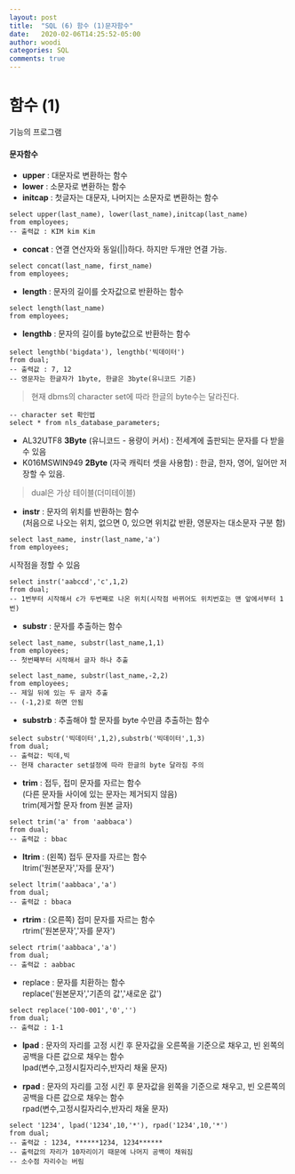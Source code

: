 ```yaml
---
layout: post
title:  "SQL (6) 함수 (1)문자함수"
date:   2020-02-06T14:25:52-05:00
author: woodi
categories: SQL
comments: true
---
```

# 함수 (1)
기능의 프로그램

#### 문자함수
- **upper** : 대문자로 변환하는 함수
- **lower** : 소문자로 변환하는 함수
- **initcap** : 첫글자는 대문자, 나머지는 소문자로 변환하는 함수
```
select upper(last_name), lower(last_name),initcap(last_name)
from employees;
-- 출력값 : KIM kim Kim
```
- **concat** : 연결 연산자와 동일(||)하다. 하지만 두개만 연결 가능.
```
select concat(last_name, first_name)
from employees;
```
- **length** : 문자의 길이를 숫자값으로 반환하는 함수
```
select length(last_name)
from employees;
```
- **lengthb** : 문자의 길이를 byte값으로 반환하는 함수
```
select lengthb('bigdata'), lengthb('빅데이터')
from dual;
-- 출력값 : 7, 12
-- 영문자는 한글자가 1byte, 한글은 3byte(유니코드 기준)
```

> 현재 dbms의 character set에 따라 한글의 byte수는 달라진다.
```
-- character set 확인법
select * from nls_database_parameters;
```
- AL32UTF8 **3Byte** (유니코드 - 용량이 커서) : 전세계에 출판되는 문자를 다 받을 수 있음
- K016MSWIN949 **2Byte** (자국 캐릭터 셋을 사용함) : 한글, 한자, 영어, 일어만 저장할 수 있음.


> dual은 가상 테이블(더미테이블)

- **instr** : 문자의 위치를 반환하는 함수 <br/>(처음으로 나오는 위치, 없으면 0, 있으면 위치값 반환, 영문자는 대소문자 구분 함)
```
select last_name, instr(last_name,'a')
from employees;
```
시작점을 정할 수 있음
```
select instr('aabccd','c',1,2)
from dual;
-- 1번부터 시작해서 c가 두번째로 나온 위치(시작점 바뀌어도 위치번호는 맨 앞에서부터 1번)
```

- **substr** : 문자를 추출하는 함수
```
select last_name, substr(last_name,1,1)
from employees;
-- 첫번째부터 시작해서 글자 하나 추출
```
```
select last_name, substr(last_name,-2,2)
from employees;
-- 제일 뒤에 있는 두 글자 추출
-- (-1,2)로 하면 안됨
```
- **substrb** : 추출해야 할 문자를 byte 수만큼 추출하는 함수
```
select substr('빅데이터',1,2),substrb('빅데이터',1,3)
from dual;
-- 출력값: 빅데,빅
-- 현재 character set설정에 따라 한글의 byte 달라짐 주의
```
- **trim** : 접두, 접미 문자를 자르는 함수<br/>(다른 문자들 사이에 있는 문자는 제거되지 않음)<br/>trim(제거할 문자 from 원본 글자)
```
select trim('a' from 'aabbaca')
from dual;
-- 출력값 : bbac
```
- **ltrim** : (왼쪽) 접두 문자를 자르는 함수<br/>ltrim('원본문자','자를 문자')
```
select ltrim('aabbaca','a')
from dual;
-- 출력값 : bbaca
```
- **rtrim** : (오른쪽) 접미 문자를 자르는 함수<br/>rtrim('원본문자','자를 문자')
```
select rtrim('aabbaca','a')
from dual;
-- 출력값 : aabbac
```
- replace : 문자를 치환하는 함수<br/>replace('원본문자','기존의 값','새로운 값')
```
select replace('100-001','0','')
from dual;
-- 출력값 : 1-1
```
- **lpad** : 문자의 자리를 고정 시킨 후 문자값을 오른쪽을 기준으로 채우고, 빈 왼쪽의 공백을 다른 값으로 채우는 함수<br/>lpad(변수,고정시킬자리수,반자리 채울 문자)

- **rpad** : 문자의 자리를 고정 시킨 후 문자값을 왼쪽을 기준으로 채우고, 빈 오른쪽의 공백을 다른 값으로 채우는 함수<br/>rpad(변수,고정시킬자리수,반자리 채울 문자)
```
select '1234', lpad('1234',10,'*'), rpad('1234',10,'*')
from dual;
-- 출력값 : 1234, ******1234, 1234******
-- 출력값의 자리가 10자리이기 때문에 나머지 공백이 채워짐
-- 소수점 자리수는 버림
```
